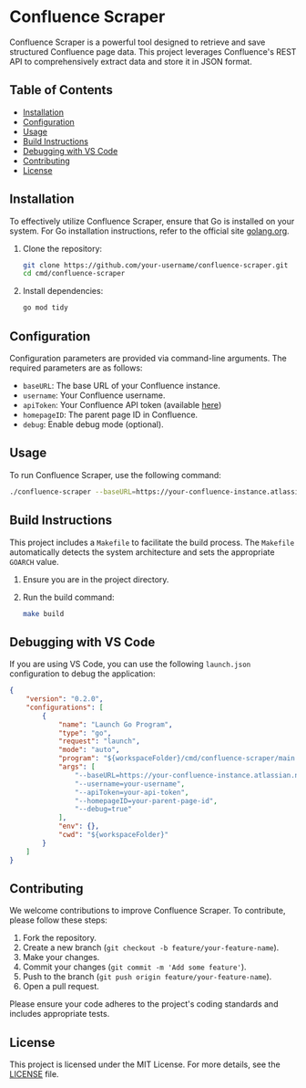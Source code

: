 # Confluence Scraper

Confluence Scraper is a powerful tool designed to retrieve and save structured Confluence page data. This project leverages Confluence's REST API to comprehensively extract data and store it in JSON format.

## Table of Contents

- [Installation](#installation)
- [Configuration](#configuration)
- [Usage](#usage)
- [Build Instructions](#build-instructions)
- [Debugging with VS Code](#debugging-with-vs-code)
- [Contributing](#contributing)
- [License](#license)

## Installation

To effectively utilize Confluence Scraper, ensure that Go is installed on your system. For Go installation instructions, refer to the official site [golang.org](https://golang.org/).

1. Clone the repository:

    ```sh
    git clone https://github.com/your-username/confluence-scraper.git
    cd cmd/confluence-scraper
    ```

2. Install dependencies:

    ```sh
    go mod tidy
    ```

## Configuration

Configuration parameters are provided via command-line arguments. The required parameters are as follows:

- `baseURL`: The base URL of your Confluence instance.
- `username`: Your Confluence username.
- `apiToken`: Your Confluence API token (available [here](https://id.atlassian.com/manage-profile/security/api-tokens))
- `homepageID`: The parent page ID in Confluence.
- `debug`: Enable debug mode (optional).

## Usage

To run Confluence Scraper, use the following command:

```sh
./confluence-scraper --baseURL=https://your-confluence-instance.atlassian.net --username=your-username --apiToken=your-api-token --homepageID=your-parent-page-id --debug=true
```

## Build Instructions

This project includes a `Makefile` to facilitate the build process. The `Makefile` automatically detects the system architecture and sets the appropriate `GOARCH` value.

1. Ensure you are in the project directory.
2. Run the build command:

    ```sh
    make build
    ```

## Debugging with VS Code

If you are using VS Code, you can use the following `launch.json` configuration to debug the application:

```json
{
    "version": "0.2.0",
    "configurations": [
        {
            "name": "Launch Go Program",
            "type": "go",
            "request": "launch",
            "mode": "auto",
            "program": "${workspaceFolder}/cmd/confluence-scraper/main.go",
            "args": [
                "--baseURL=https://your-confluence-instance.atlassian.net",
                "--username=your-username",
                "--apiToken=your-api-token",
                "--homepageID=your-parent-page-id",
                "--debug=true"
            ],
            "env": {},
            "cwd": "${workspaceFolder}"
        }
    ]
}
```

## Contributing

We welcome contributions to improve Confluence Scraper. To contribute, please follow these steps:

1. Fork the repository.
2. Create a new branch (`git checkout -b feature/your-feature-name`).
3. Make your changes.
4. Commit your changes (`git commit -m 'Add some feature'`).
5. Push to the branch (`git push origin feature/your-feature-name`).
6. Open a pull request.

Please ensure your code adheres to the project's coding standards and includes appropriate tests.

## License

This project is licensed under the MIT License. For more details, see the [LICENSE](LICENSE) file.
